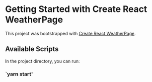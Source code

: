 # Getting Started with Create React WeatherPage

This project was bootstrapped with [Create React WeatherPage](https://github.com/facebook/create-react-app).

## Available Scripts

In the project directory, you can run:

### `yarn start'
